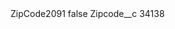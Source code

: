 <?xml version="1.0" encoding="UTF-8"?>
<CustomMetadata xmlns="http://soap.sforce.com/2006/04/metadata" xmlns:xsi="http://www.w3.org/2001/XMLSchema-instance" xmlns:xsd="http://www.w3.org/2001/XMLSchema">
    <label>ZipCode2091</label>
    <protected>false</protected>
    <values>
        <field>Zipcode__c</field>
        <value xsi:type="xsd:string">34138</value>
    </values>
</CustomMetadata>
